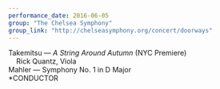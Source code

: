 ```yaml
---
performance_date: 2016-06-05
group: "The Chelsea Symphony"
group_link: "http://chelseasymphony.org/concert/doorways"
---
```

Takemitsu — _A String Around Autumn_ (NYC Premiere)<br/> 
&nbsp;&nbsp;&nbsp;&nbsp;Rick Quantz, Viola<br/>
Mahler — Symphony No. 1 in D Major<br/>
*CONDUCTOR
